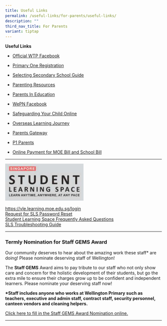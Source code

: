 ```yaml
---
title: Useful Links
permalink: /useful-links/for-parents/useful-links/
description: ""
third_nav_title: For Parents
variant: tiptap
---
```

<p><strong>Useful Links</strong>
</p>
<ul data-tight="true" class="tight">
<li>
<p><a href="https://www.facebook.com/wellingtonprisg" rel="noopener noreferrer nofollow" target="_blank">Official WTP Facebook</a>
</p>
</li>
<li>
<p><a href="https://www.moe.gov.sg/primary/p1-registration" rel="noopener noreferrer nofollow" target="_blank">Primary One Registration</a>
</p>
</li>
<li>
<p><a href="https://www.moe.gov.sg/secondary/s1-posting/how-to-choose" rel="noopener noreferrer nofollow" target="_blank">Selecting Secondary School Guide</a>
</p>
</li>
<li>
<p><a href="https://wtpparentingresources.weebly.com/" rel="noopener noreferrer nofollow" target="_blank">Parenting Resources</a>
</p>
</li>
<li>
<p><a href="https://www.moe.gov.sg/parentkit" rel="noopener noreferrer nofollow" target="_blank">Parents In Education</a>
</p>
</li>
<li>
<p><a href="https://www.facebook.com/pages/Wellington-Parents-Network-WePN/246348102079989" rel="noopener noreferrer nofollow" target="_blank">WePN Facebook</a>
</p>
</li>
<li>
<p><a href="http://schoolbag.sg/story/safeguarding-your-child-online" rel="noopener noreferrer nofollow" target="_blank">Safeguarding Your Child Online</a>
</p>
</li>
<li>
<p><a href="/files/FAQs%20for%20Parents.pdf" rel="noopener noreferrer nofollow" target="_blank">Overseas Learning Journey</a>
</p>
</li>
<li>
<p><a href="/files/PG%20one-time%20onboard.pdf" rel="noopener noreferrer nofollow" target="_blank">Parents Gateway</a>
</p>
</li>
<li>
<p><a href="https://sites.google.com/moe.edu.sg/p1parentswtp/home" rel="noopener noreferrer nofollow" target="_blank">P1 Parents</a>
</p>
</li>
<li>
<p><a href="/useful-links/for-parents/moeschoolbill/" rel="noopener noreferrer nofollow" target="_blank">Online Payment for MOE Bill and School Bill</a>
</p>
</li>
</ul>
<hr>
<div class="isomer-image-wrapper">
<img style="width:50%" height="auto" width="100%" src="/images/WTP_SLS.png">
</div>
<p><a href="https://vle.learning.moe.edu.sg/login" rel="noopener noreferrer nofollow" target="_blank">https://vle.learning.moe.edu.sg/login</a> 
<br><a href="https://docs.google.com/forms/d/e/1FAIpQLSfiwrDGu9lZyUEzZzUhKfAvamcoTMYJ-f_SvRiFZNAUZfiNbQ/viewform" rel="noopener noreferrer nofollow" target="_blank">Request for SLS Password Reset</a> 
<br><a href="/useful-links/for-students/student-learning-space" rel="noopener noreferrer nofollow" target="_blank">Student Learning Space Frequently Asked Questions</a> 
<br><a href="https://www.learning.moe.edu.sg/sls/user-guide/vle/logintroubleshooting/index.html" rel="noopener noreferrer nofollow" target="_blank">SLS Troubleshooting Guide</a>
</p>
<hr>
<h3>Termly Nomination for Staff GEMS Award</h3>
<p>Our community deserves to hear about the amazing work these staff* are
doing! Please nominate deserving staff of Wellington!&nbsp;</p>
<p>The&nbsp;<strong>Staff GEMS</strong>&nbsp;Award aims to pay tribute to
our staff who not only show care and concern for the holistic development
of their students, but go the extra mile to ensure their charges grow up
to be confident and independent learners. Please nominate your deserving
staff now!&nbsp;</p>
<p><strong>*Staff includes&nbsp;anyone&nbsp;who works at Wellington Primary such as teachers, executive and admin staff, contract staff, security personnel, canteen vendors and cleaning helpers.</strong>&nbsp;</p>
<p><a href="https://docs.google.com/a/moe.edu.sg/forms/d/e/1FAIpQLSd93un7MxxKdwyPCZhrqIEKIR9RJvdumpRzKGBi5ibX05XkZw/viewform" rel="noopener noreferrer nofollow" target="_blank">Click here to fill in the Staff GEMS Award Nomination online.</a>
</p>
<hr>
<p></p>